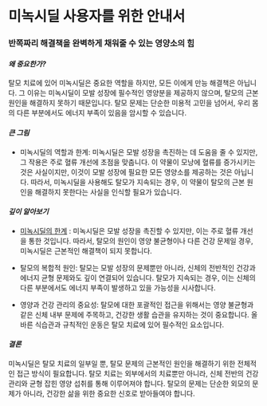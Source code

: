 # 미녹시딜 사용자를 위한 안내서

### 반쪽짜리 해결책을 완벽하게 채워줄 수 있는 영양소의 힘　   
#### ***왜 중요한가?***  
탈모 치료에 있어 미녹시딜은 중요한 역할을 하지만, 모든 이에게 만능 해결책은 아닙니다. 그 이유는 미녹시딜이 모발 성장에 필수적인 영양분을 제공하지 않으며, 탈모의 근본 원인을 해결하지 못하기 때문입니다. 탈모 문제는 단순한 미용적 고민을 넘어서, 우리 몸의 다른 부분에서도 에너지 부족이 있음을 암시할 수 있습니다.  
  
#### ***큰 그림*** 

 - 미녹시딜의 역할과 한계: 미녹시딜은 모발 성장을 촉진하는 데 도움을 줄 수 있지만, 그 작용은 주로 혈류 개선에 초점을 맞춥니다. 이 약물이 모낭에 혈류를 증가시키는 것은 사실이지만, 이것이 모발 성장에 필요한 모든 영양소를 제공하는 것은 아닙니다. 따라서, 미녹시딜을 사용해도 탈모가 지속되는 경우, 이 약물이 탈모의 근본 원인을 해결하지 못한다는 사실을 인식할 필요가 있습니다.  
  
#### ***깊이 알아보기***
  
 - [미녹시딜의 한계](/m04/m0404/m040401) : 미녹시딜은 모발 성장을 촉진할 수 있지만, 이는 주로 혈류 개선을 통한 것입니다. 따라서, 탈모의 원인이 영양 불균형이나 다른 건강 문제일 경우, 미녹시딜은 근본적인 해결책이 되지 못합니다.  
  
 - 탈모의 복합적 원인: 탈모는 모발 성장의 문제뿐만 아니라, 신체의 전반적인 건강과 에너지 균형 문제와도 깊이 연결되어 있습니다. 탈모가 지속되는 경우, 이는 신체의 다른 부분에서도 에너지 부족이 발생하고 있을 가능성을 시사합니다.  
  
 - 영양과 건강 관리의 중요성: 탈모에 대한 포괄적인 접근을 위해서는 영양 불균형과 같은 신체 내부 문제에 주목하고, 건강한 생활 습관을 유지하는 것이 중요합니다. 올바른 식습관과 규칙적인 운동은 탈모 치료에 있어 필수적인 요소입니다.  
  
#### ***결론***   
미녹시딜은 탈모 치료의 일부일 뿐, 탈모 문제의 근본적인 원인을 해결하기 위한 전체적인 접근 방식이 필요합니다. 탈모 치료는 외부에서의 치료뿐만 아니라, 신체 전반의 건강 관리와 균형 잡힌 영양 섭취를 통해 이루어져야 합니다. 탈모의 문제는 단순한 외모의 문제가 아니라, 건강한 삶을 위한 중요한 신호로 받아들여야 합니다.
<!--stackedit_data:
eyJoaXN0b3J5IjpbODUzMjIxOTc1LDE2OTM2NTkyNTksLTgyMj
kxNzM1LC0xOTEyODkyNzI4LDEzMjkxODU1NDZdfQ==
-->